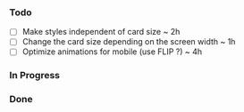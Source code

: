 ### Todo

- [ ] Make styles independent of card size ~ 2h
- [ ] Change the card size depending on the screen width ~ 1h
- [ ] Optimize animations for mobile (use FLIP ?) ~ 4h

### In Progress

### Done
